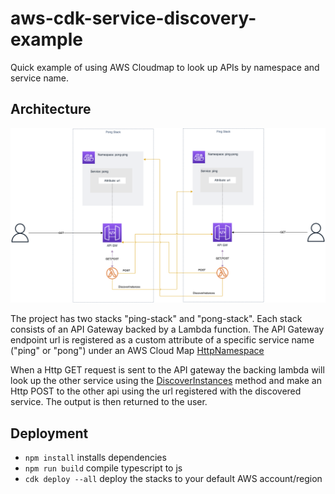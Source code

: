 # aws-cdk-service-discovery-example

Quick example of using AWS Cloudmap to look up APIs by namespace and service name.

## Architecture

![](./images/architecture.drawio.png)

The project has two stacks "ping-stack" and "pong-stack". Each stack consists of an API Gateway backed by a Lambda function. 
The API Gateway endpoint url is registered as a custom attribute of a specific service name ("ping" or "pong") under an AWS Cloud Map [HttpNamespace](https://docs.aws.amazon.com/cloud-map/latest/api/API_CreateHttpNamespace.html)

When a Http GET request is sent to the API gateway the backing lambda will look up the other service using the [DiscoverInstances](https://docs.aws.amazon.com/cloud-map/latest/api/API_DiscoverInstances.html) method and make an Http POST to the other api using the url registered with the discovered service. The output is then returned to the user.

## Deployment

* `npm install`   installs dependencies
* `npm run build`   compile typescript to js
* `cdk deploy --all`  deploy the stacks to your default AWS account/region
